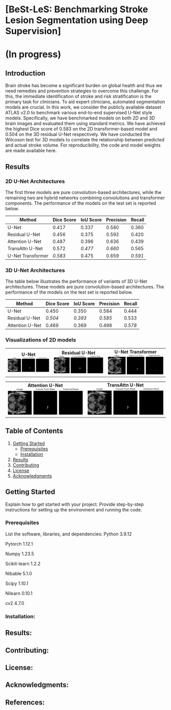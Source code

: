 # [BeSt-LeS: Benchmarking Stroke Lesion Segmentation using Deep Supervision]
# (In progress)
## Introduction

Brain stroke has become a significant burden on global health and thus we need remedies and prevention strategies to overcome this challenge. For this, the immediate identification of stroke and risk stratification is the primary task for clinicians. To aid expert clinicians, automated segmentation models are crucial. In this work, we consider the publicly available dataset ATLAS v2.0 to benchmark various end-to-end supervised U-Net style models. Specifically, we have benchmarked models on both 2D and 3D brain images and evaluated them using standard metrics. We have achieved the highest Dice score of 0.583 on the 2D transformer-based model and 0.504 on the 3D residual U-Net respectively. We have conducted the Wilcoxon test for 3D models to correlate the relationship between predicted and actual stroke volume. For reproducibility, the code and model weights are made  available here.

## Results

### 2D U-Net Architectures

The first three models are pure convolution-based architectures, while the remaining two are hybrid networks combining convolutions and transformer components. The performance of the models on the test set is reported below.

| Method                | Dice Score | IoU Score | Precision | Recall |
|-----------------------|------------|-----------|-----------|--------|
| U-Net                 | 0.417      | 0.337     | 0.580     | 0.360  |
| Residual U-Net        | 0.456      | 0.375     | 0.592     | 0.420  |
| Attention U-Net       | 0.487      | 0.396     | 0.636     | 0.439  |
| TransAttn U-Net       | 0.572      | *0.477*   | *0.660*   | 0.565  |
| U-Net Transformer     | *0.583*    | 0.475     | 0.659     | *0.591*|

### 3D U-Net Architectures

The table below illustrates the performance of variants of 3D U-Net architectures. These models are pure convolution-based architectures. The performance of the models on the test set is reported below.

| Method                | Dice Score | IoU Score | Precision | Recall |
|-----------------------|------------|-----------|-----------|--------|
| U-Net                 | 0.450      | 0.350     | 0.584     | 0.444  |
| Residual U-Net        | *0.504*    | *0.393*   | *0.585*   | 0.533  |
| Attention U-Net       | 0.469      | 0.369     | 0.498     | *0.578*|


### Visualizations of 2D models 

<table>
  <tr>
    <td style="text-align:center"><strong>U-Net</strong><br><img src="docs/sub-r004s004_U-NET.gif" alt="U-Net Visualization" width="400"/></td>
    <td style="text-align:center"><strong>Residual U-Net</strong><br><img src="docs/sub-r004s004_res-UNET.gif" alt="Residual U-Net Visualization" width="400"/></td>
    <td style="text-align:center"><strong>U-Net Transformer</strong><br><img src="docs/sub-r004s004_U-NET-Transformer.gif" alt="U-Net Transformer Visualization" width="400"/></td>
  </tr>
</table>

<table>
  <tr>
    <td style="text-align:center"><strong>Attention U-Net</strong><br><img src="docs/sub-r004s004_attention-U-NET.gif" alt="Attention U-Net Visualization" width="400"/></td>
    <td style="text-align:center"><strong>TransAttn U-Net</strong><br><img src="docs/sub-r004s004_transattn-UNET.gif" alt="TransAttn U-Net Visualization" width="400"/></td>
  </tr>
</table>


## Table of Contents

1. [Getting Started](#getting-started)
    - [Prerequisites](#prerequisites)
    - [Installation](#installation)
2. [Results](#results)
3. [Contributing](#contributing)
4. [License](#license)
5. [Acknowledgments](#acknowledgments)

## Getting Started

Explain how to get started with your project. Provide step-by-step instructions for setting up the environment and running the code.

### Prerequisites
List the software, libraries, and dependencies:
Python 3.9.12

Pytorch 1.12.1

Numpy 1.23.5

Scikit-learn 1.2.2

Nibable 5.1.0

Scipy 1.10.1

Nilearn 0.10.1

cv2 4.7.0

### Installation:




## Results:

## Contributing:


## License:


## Acknowledgments:


## References:


